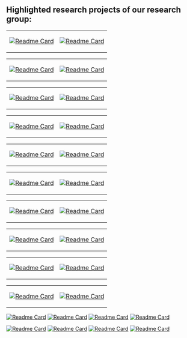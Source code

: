 ## Highlighted research projects of our research group:

<table>
<tr>
</tr>
  
<tr>
<td>
  
[![Readme Card](https://github-readme-stats.vercel.app/api/pin/?username=harlanhong&repo=CVPR2022-DaGAN)](https://github.com/harlanhong/CVPR2022-DaGAN)

</td>

<td>

[![Readme Card](https://github-readme-stats.vercel.app/api/pin/?username=MiZhenxing&repo=Switch-NeRF)](https://github.com/MiZhenxing/Switch-NeRF)

</td>
</tr>
</table>

<table>
<tr>
</tr>
<tr>

<td>
  
[![Readme Card](https://github-readme-stats.vercel.app/api/pin/?username=prismformore&repo=Multi-Task-Transformer)](https://github.com/prismformore/Multi-Task-Transformer)

</td>

<td>
  
[![Readme Card](https://github-readme-stats.vercel.app/api/pin/?username=MiZhenxing&repo=GBi-Net)](https://github.com/MiZhenxing/GBi-Net)

</td>

</tr>
</table>

<table>
<tr>
</tr>
<tr>

<td>
  
[![Readme Card](https://github-readme-stats.vercel.app/api/pin/?username=xulianuwa&repo=MCTformer)](https://github.com/xulianuwa/MCTformer)

</td>

<td>
  
[![Readme Card](https://github-readme-stats.vercel.app/api/pin/?username=danxuhk&repo=StructuredAttentionDepthEstimation)](https://github.com/danxuhk/StructuredAttentionDepthEstimation)

</td>

</tr>
</table>

<table>
<tr>
</tr>
<tr>

<td>
  
[![Readme Card](https://github-readme-stats.vercel.app/api/pin/?username=danxuhk&repo=ContinuousCRF-CNN)](https://github.com/danxuhk/ContinuousCRF-CNN)

</td>

<td>
  
[![Readme Card](https://github-readme-stats.vercel.app/api/pin/?username=harlanhong&repo=ICCV2023-MCNET)](https://github.com/harlanhong/ICCV2023-MCNET)

</td>

</tr>
</table>

<table>
<tr>
</tr>
<tr>

<td>
  
[![Readme Card](https://github-readme-stats.vercel.app/api/pin/?username=yangcaoai&repo=CoDA_NeurIPS2023)](https://github.com/yangcaoai/CoDA_NeurIPS2023)

</td>

<td>
  
[![Readme Card](https://github-readme-stats.vercel.app/api/pin/?username=andrea-pilzer&repo=unsup-stereo-depthGAN)](https://github.com/andrea-pilzer/unsup-stereo-depthGAN)

</td>

</tr>
</table>

<table>
<tr>
</tr>
<tr>

<td>
  
[![Readme Card](https://github-readme-stats.vercel.app/api/pin/?username=W-Ted&repo=UDC-NeRF)](https://github.com/W-Ted/UDC-NeRF)

</td>

<td>
  
[![Readme Card](https://github-readme-stats.vercel.app/api/pin/?username=BiDiff&repo=bidiff)](https://github.com/BiDiff/bidiff)

</td>

</tr>

</table>

<table>
<tr>
</tr>
<tr>

<td>
  
[![Readme Card](https://github-readme-stats.vercel.app/api/pin/?username=prismformore&repo=DiffusionMTL)](https://github.com/prismformore/DiffusionMTL)

</td>

<td>
  
[![Readme Card](https://github-readme-stats.vercel.app/api/pin/?username=interactive-3d&repo=interactive3d)](https://github.com/interactive-3d/interactive3d)

</td>

</tr>

</table>

<table>
<tr>
</tr>
<tr>

<td>
  
[![Readme Card](https://github-readme-stats.vercel.app/api/pin/?username=zhongyingji&repo=CVT-xRF)](https://github.com/zhongyingji/CVT-xRF)

</td>

<td>
  
[![Readme Card](https://github-readme-stats.vercel.app/api/pin/?username=W-Ted&repo=GScream)](https://github.com/W-Ted/GScream)

</td>

</tr>


</table>

</table>

<table>
<tr>
</tr>
<tr>

<td>
  
[![Readme Card](https://github-readme-stats.vercel.app/api/pin/?username=qwang666&repo=RoomTex-)](https://github.com/qwang666/RoomTex-)

</td>

<td>
  
[![Readme Card](https://github-readme-stats.vercel.app/api/pin/?username=Holistic-Motion2D&repo=Tender)](https://github.com/Holistic-Motion2D/Tender/)

</td>

</tr>


</table>
<table>
<tr>
</tr>
<tr>

<td>
  
[![Readme Card](https://github-readme-stats.vercel.app/api/pin/?username=yanchi-3dv&repo=diff-gaussian-rasterization-for-gsslam)](https://github.com/yanchi-3dv/diff-gaussian-rasterization-for-gsslam)

</td>

<td>
  
[![Readme Card](https://github-readme-stats.vercel.app/api/pin/?username=yangcaoai&repo=3dgs-det)](https://github.com/yangcaoai/3dgs-det)

</td>

</tr>


</table>


[![Readme Card](https://github-readme-stats.vercel.app/api/pin/?username=harlanhong&repo=CVPR2022-DaGAN&theme=ambient_gradient&description_lines_count=3)](https://github.com/HariSekhon/DevOps-Bash-tools)
[![Readme Card](https://github-readme-stats.vercel.app/api/pin/?username=MiZhenxing&repo=Switch-NeRF&theme=ambient_gradient&description_lines_count=3)](https://github.com/HariSekhon/DevOps-Python-tools)
[![Readme Card](https://github-readme-stats.vercel.app/api/pin/?username=prismformore&repo=Multi-Task-Transformer&theme=ambient_gradient&description_lines_count=3)](https://github.com/HariSekhon/DevOps-Perl-tools)
[![Readme Card](https://github-readme-stats.vercel.app/api/pin/?username=MiZhenxing&repo=GBi-Net&theme=ambient_gradient&description_lines_count=3)](https://github.com/HariSekhon/DevOps-Golang-tools)

[![Readme Card](https://github-readme-stats.vercel.app/api/pin/?username=xulianuwa&repo=MCTformer&theme=ambient_gradient&description_lines_count=3)](https://github.com/HariSekhon/DevOps-Bash-tools)
[![Readme Card](https://github-readme-stats.vercel.app/api/pin/?username=danxuhk&repo=StructuredAttentionDepthEstimation&theme=ambient_gradient&description_lines_count=3)](https://github.com/HariSekhon/DevOps-Python-tools)
[![Readme Card](https://github-readme-stats.vercel.app/api/pin/?username=danxuhk&repo=ContinuousCRF-CNN&theme=ambient_gradient&description_lines_count=3)](https://github.com/HariSekhon/DevOps-Perl-tools)
[![Readme Card](https://github-readme-stats.vercel.app/api/pin/?username=harlanhong&repo=ICCV2023-MCNET&theme=ambient_gradient&description_lines_count=3)](https://github.com/HariSekhon/DevOps-Golang-tools)

